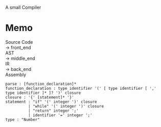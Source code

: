 A small Compiler

# Memo
Source Code  
-> front_end  
AST  
-> middle_end  
IR  
-> back_end  
Assembly  
```
parse : [function_declaration]*
function_declaration : type identifier '(' [ type identifier [ ',' type identifier ]* ]? ')' closure
closure : '{' [statement]* '}'
statement : "if" '(' integer ')' closure
          | "while" '(' integer ')' closure
          | "return" integer ';'
          | identifier '=' integer ';'
type : "Number"
```
